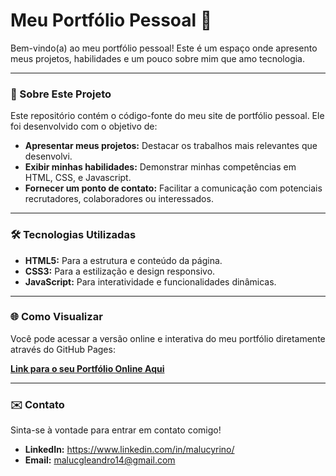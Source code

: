 # Meu Portfólio Pessoal 🚀

Bem-vindo(a) ao meu portfólio pessoal! Este é um espaço onde apresento meus projetos, habilidades e um pouco sobre mim que amo tecnologia.

---

### 🌟 Sobre Este Projeto

Este repositório contém o código-fonte do meu site de portfólio pessoal. Ele foi desenvolvido com o objetivo de:

* **Apresentar meus projetos:** Destacar os trabalhos mais relevantes que desenvolvi.
* **Exibir minhas habilidades:** Demonstrar minhas competências em HTML, CSS, e Javascript.
* **Fornecer um ponto de contato:** Facilitar a comunicação com potenciais recrutadores, colaboradores ou interessados.

---

### 🛠️ Tecnologias Utilizadas

* **HTML5:** Para a estrutura e conteúdo da página.
* **CSS3:** Para a estilização e design responsivo.
* **JavaScript:** Para interatividade e funcionalidades dinâmicas.

---

### 🌐 Como Visualizar

Você pode acessar a versão online e interativa do meu portfólio diretamente através do GitHub Pages:

**[Link para o seu Portfólio Online Aqui](https://malucyrino.github.io/portfolio/)**

---

### ✉️ Contato

Sinta-se à vontade para entrar em contato comigo!

* **LinkedIn:** https://www.linkedin.com/in/malucyrino/
* **Email:** [malucgleandro14@gmail.com](mailto:malucgleandro14@gmail.com)
